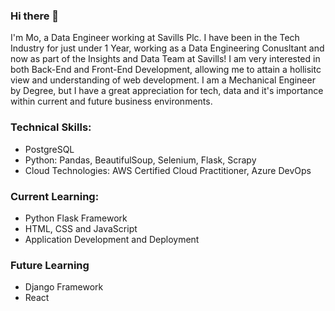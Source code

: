 ### Hi there 👋

I'm Mo, a Data Engineer working at Savills Plc. I have been in the Tech Industry for just under 1 Year, working as a Data Engineering Conusltant and now as part of the Insights and Data Team at Savills! I am very interested in both Back-End and Front-End Development, allowing me to attain a hollisitc view and understanding of web development. I am a Mechanical Engineer by Degree, but I have a great appreciation for tech, data and it's importance within current and future business environments.

### Technical Skills:
- PostgreSQL
- Python: Pandas, BeautifulSoup, Selenium, Flask, Scrapy
- Cloud Technologies: AWS Certified Cloud Practitioner, Azure DevOps

### Current Learning:
- Python Flask Framework
- HTML, CSS and JavaScript
- Application Development and Deployment 

### Future Learning
- Django Framework
- React 


